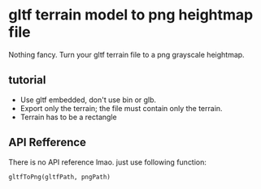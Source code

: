 # gltf terrain model to png heightmap file

Nothing fancy. Turn your gltf terrain file to a png grayscale heightmap.

## tutorial
- Use gltf embedded, don't use bin or glb.
- Export only the terrain; the file must contain only the terrain.
- Terrain has to be a rectangle

## API Refference
There is no API reference lmao. just use following function: 
```
gltfToPng(gltfPath, pngPath)
```
